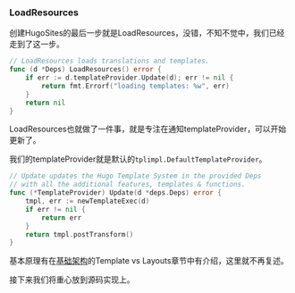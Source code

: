 ### LoadResources

创建HugoSites的最后一步就是LoadResources，没错，不知不觉中，我们已经走到了这一步。

```go
// LoadResources loads translations and templates.
func (d *Deps) LoadResources() error {
	if err := d.templateProvider.Update(d); err != nil {
		return fmt.Errorf("loading templates: %w", err)
	}
	return nil
}
```

LoadResources也就做了一件事，就是专注在通知templateProvider，可以开始更新了。

我们的templateProvider就是默认的`tplimpl.DefaultTemplateProvider`。

```go
// Update updates the Hugo Template System in the provided Deps
// with all the additional features, templates & functions.
func (*TemplateProvider) Update(d *deps.Deps) error {
	tmpl, err := newTemplateExec(d)
	if err != nil {
		return err
	}
	return tmpl.postTransform()
}
```

基本原理有在[基础架构](../how/基础架构.md)的Template vs Layouts章节中有介绍，这里就不再复述。

接下来我们将重心放到源码实现上。

